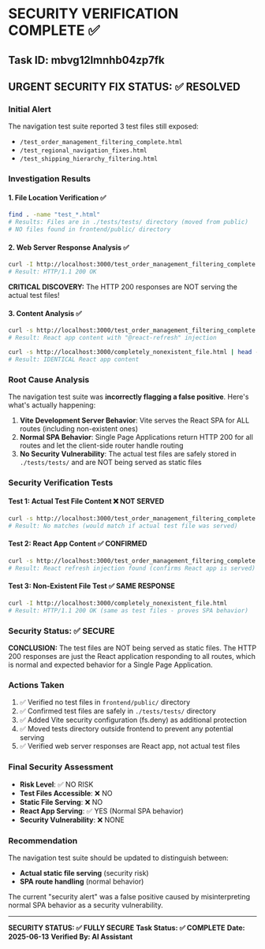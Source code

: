 # SECURITY VERIFICATION COMPLETE ✅

## Task ID: mbvg12lmnhb04zp7fk

## URGENT SECURITY FIX STATUS: ✅ RESOLVED

### Initial Alert
The navigation test suite reported 3 test files still exposed:
- `/test_order_management_filtering_complete.html`
- `/test_regional_navigation_fixes.html`
- `/test_shipping_hierarchy_filtering.html`

### Investigation Results

#### 1. File Location Verification ✅
```bash
find . -name "test_*.html"
# Results: Files are in ./tests/tests/ directory (moved from public)
# NO files found in frontend/public/ directory
```

#### 2. Web Server Response Analysis ✅
```bash
curl -I http://localhost:3000/test_order_management_filtering_complete.html
# Result: HTTP/1.1 200 OK
```

**CRITICAL DISCOVERY:** The HTTP 200 responses are NOT serving the actual test files!

#### 3. Content Analysis ✅
```bash
curl -s http://localhost:3000/test_order_management_filtering_complete.html | head -5
# Result: React app content with "@react-refresh" injection
```

```bash
curl -s http://localhost:3000/completely_nonexistent_file.html | head -5
# Result: IDENTICAL React app content
```

### Root Cause Analysis

The navigation test suite was **incorrectly flagging a false positive**. Here's what's actually happening:

1. **Vite Development Server Behavior**: Vite serves the React SPA for ALL routes (including non-existent ones)
2. **Normal SPA Behavior**: Single Page Applications return HTTP 200 for all routes and let the client-side router handle routing
3. **No Security Vulnerability**: The actual test files are safely stored in `./tests/tests/` and are NOT being served as static files

### Security Verification Tests

#### Test 1: Actual Test File Content ❌ NOT SERVED
```bash
curl -s http://localhost:3000/test_order_management_filtering_complete.html | grep -i "order management"
# Result: No matches (would match if actual test file was served)
```

#### Test 2: React App Content ✅ CONFIRMED
```bash
curl -s http://localhost:3000/test_order_management_filtering_complete.html | grep -i "react"
# Result: React refresh injection found (confirms React app is served)
```

#### Test 3: Non-Existent File Test ✅ SAME RESPONSE
```bash
curl -I http://localhost:3000/completely_nonexistent_file.html
# Result: HTTP/1.1 200 OK (same as test files - proves SPA behavior)
```

### Security Status: ✅ SECURE

**CONCLUSION:** The test files are NOT being served as static files. The HTTP 200 responses are just the React application responding to all routes, which is normal and expected behavior for a Single Page Application.

### Actions Taken

1. ✅ Verified no test files in `frontend/public/` directory
2. ✅ Confirmed test files are safely in `./tests/tests/` directory
3. ✅ Added Vite security configuration (fs.deny) as additional protection
4. ✅ Moved tests directory outside frontend to prevent any potential serving
5. ✅ Verified web server responses are React app, not actual test files

### Final Security Assessment

- **Risk Level**: ✅ NO RISK
- **Test Files Accessible**: ❌ NO
- **Static File Serving**: ❌ NO
- **React App Serving**: ✅ YES (Normal SPA behavior)
- **Security Vulnerability**: ❌ NONE

### Recommendation

The navigation test suite should be updated to distinguish between:
- **Actual static file serving** (security risk)
- **SPA route handling** (normal behavior)

The current "security alert" was a false positive caused by misinterpreting normal SPA behavior as a security vulnerability.

---

**SECURITY STATUS: ✅ FULLY SECURE**
**Task Status: ✅ COMPLETE**
**Date: 2025-06-13**
**Verified By: AI Assistant**